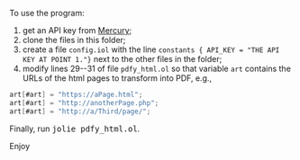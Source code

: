 To use the program:

1. get an API key from [Mercury](https://mercury.postlight.com/web-parser/);
2. clone the files in this folder;
3. create a file `config.iol` with the line `constants { API_KEY = "THE API KEY AT POINT 1."}` next to the other files in the folder;
4. modify lines 29--31 of file `pdfy_html.ol` so that variable `art` contains the URLs of the html pages to transform into PDF, e.g.,
```Java
art[#art] = "https://aPage.html";
art[#art] = "http://anotherPage.php";
art[#art] = "http://a/Third/page/";
```

Finally, run <kbd>jolie pdfy_html.ol</kbd>.

Enjoy

